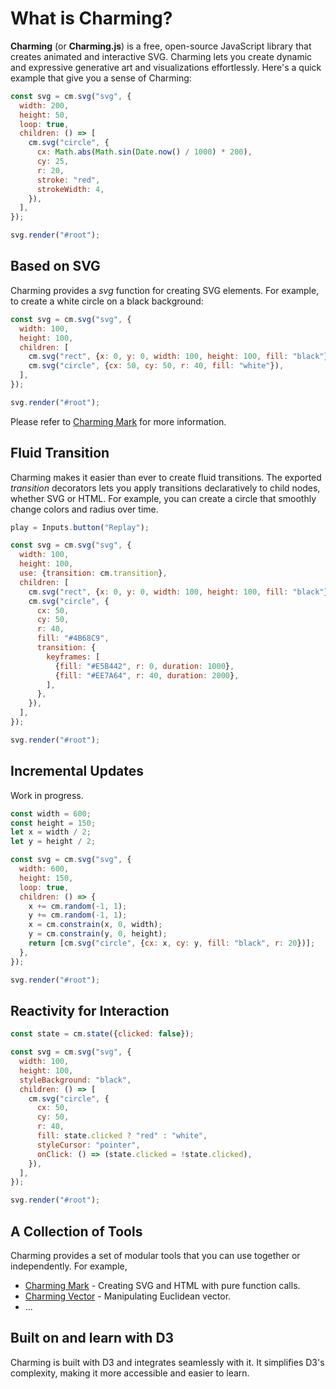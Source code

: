 # What is Charming?

**Charming** (or **Charming.js**) is a free, open-source JavaScript library that creates animated and interactive SVG. Charming lets you create dynamic and expressive generative art and visualizations effortlessly. Here's a quick example that give you a sense of Charming:

```js eval t=module
const svg = cm.svg("svg", {
  width: 200,
  height: 50,
  loop: true,
  children: () => [
    cm.svg("circle", {
      cx: Math.abs(Math.sin(Date.now() / 1000) * 200),
      cy: 25,
      r: 20,
      stroke: "red",
      strokeWidth: 4,
    }),
  ],
});

svg.render("#root");
```

## Based on SVG

Charming provides a _svg_ function for creating SVG elements. For example, to create a white circle on a black background:

```js eval t=module
const svg = cm.svg("svg", {
  width: 100,
  height: 100,
  children: [
    cm.svg("rect", {x: 0, y: 0, width: 100, height: 100, fill: "black"}),
    cm.svg("circle", {cx: 50, cy: 50, r: 40, fill: "white"}),
  ],
});

svg.render("#root");
```

Please refer to [Charming Mark](/docs/charming-mark) for more information.

## Fluid Transition

Charming makes it easier than ever to create fluid transitions. The exported _transition_ decorators lets you apply transitions declaratively to child nodes, whether SVG or HTML. For example, you can create a circle that smoothly change colors and radius over time.

```js eval code=false
play = Inputs.button("Replay");
```

```js eval t=module,replayable
const svg = cm.svg("svg", {
  width: 100,
  height: 100,
  use: {transition: cm.transition},
  children: [
    cm.svg("rect", {x: 0, y: 0, width: 100, height: 100, fill: "black"}),
    cm.svg("circle", {
      cx: 50,
      cy: 50,
      r: 40,
      fill: "#4B68C9",
      transition: {
        keyframes: [
          {fill: "#E5B442", r: 0, duration: 1000},
          {fill: "#EE7A64", r: 40, duration: 2000},
        ],
      },
    }),
  ],
});

svg.render("#root");
```

## Incremental Updates

Work in progress.

```js eval t=module
const width = 600;
const height = 150;
let x = width / 2;
let y = height / 2;

const svg = cm.svg("svg", {
  width: 600,
  height: 150,
  loop: true,
  children: () => {
    x += cm.random(-1, 1);
    y += cm.random(-1, 1);
    x = cm.constrain(x, 0, width);
    y = cm.constrain(y, 0, height);
    return [cm.svg("circle", {cx: x, cy: y, fill: "black", r: 20})];
  },
});

svg.render("#root");
```

## Reactivity for Interaction

```js eval t=module
const state = cm.state({clicked: false});

const svg = cm.svg("svg", {
  width: 100,
  height: 100,
  styleBackground: "black",
  children: () => [
    cm.svg("circle", {
      cx: 50,
      cy: 50,
      r: 40,
      fill: state.clicked ? "red" : "white",
      styleCursor: "pointer",
      onClick: () => (state.clicked = !state.clicked),
    }),
  ],
});

svg.render("#root");
```

## A Collection of Tools

Charming provides a set of modular tools that you can use together or independently. For example,

- [Charming Mark](/docs/charming-mark) - Creating SVG and HTML with pure function calls.
- [Charming Vector](/docs/charming-vector) - Manipulating Euclidean vector.
- ...

## Built on and learn with D3

Charming is built with D3 and integrates seamlessly with it. It simplifies D3's complexity, making it more accessible and easier to learn.
